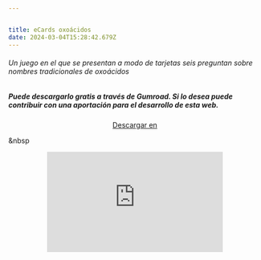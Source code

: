 ```yaml
---


title: eCards oxoácidos
date: 2024-03-04T15:28:42.679Z
---
```




###### Un juego en el que se presentan a modo de tarjetas seis preguntan sobre nombres tradicionales de oxoácidos

<!--more-->

##### Puede descargarlo gratis a través de Gumroad. Si lo desea puede contribuir con una aportación para el desarrollo de esta web.

<center>
<script src="https://gumroad.com/js/gumroad.js"></script><a class="gumroad-button" href="https://apicazorla.gumroad.com/l/lhagpg">Descargar en</a>
</center>

&nbsp



<center>
<iframe
    width="350"
    height="200"
    src="https://www.dropbox.com/scl/fi/g7fx9daoyu5ko0qp94esj/eCards-oxo-cidos-Hecho-con-Clipchamp_1709545645018.mp4?rlkey=nnu1njxqxep00iokmocyrp1re&raw=1"
    frameborder="0"
    allow="autoplay; encrypted-media"
    allowfullscreen
>
</iframe>
</center>


